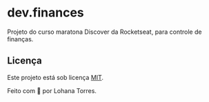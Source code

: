# dev.finances

Projeto do curso maratona Discover da Rocketseat, para controle de finanças.

<!-- ## Tarefas

### 01 - Assistir aos cursos/aulas

- [x] Guia estelar de programação
- [x] Ambiente dev de outro mundo

### 02 - Assistir aos cursos/aulas

#### Revisão

##### HTML

- [ ] O guia estelar de HTML
- [ ] HTML que faz sentido para todos

##### CSS

- [ ] O guia estelar de css
- [ ] Nem tudo são pixels
- [ ] Uma caixa dentro da outra
- [ ] App bonito até nos textos

##### HTTP

- [ ] O guia estelar de HTTP

#### Preparação para a próxima aula

##### HTML

- [ ] Posso ver e ouvir o HTML
- [ ] Formulários de outro planeta

##### CSS

- [ ] Nem só de classes ou ID's -->

## Licença

Este projeto está sob licença [MIT](./LICENSE).

Feito com 💜 por Lohana Torres.
